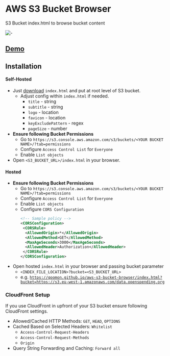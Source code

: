 # AWS S3 Bucket Browser
S3 Bucket index.html to browse bucket content

![-](favicon.ico)

## [Demo](https://qoomon.github.io/aws-s3-bucket-browser/index.html?bucket=https://s3.eu-west-1.amazonaws.com/data.openspending.org)

## Installation

#### Self-Hosted
* Just <a download href="https://raw.githubusercontent.com/qoomon/aws-s3-bucket-browser/master/index.html">download</a> `index.html` and put at root level of S3 bucket.
  * Adjust config within `index.html` if needed.
    * `title` - string
    * `subtitle` - string
    * `logo` - location
    * `favicon` - location
    * `keyExcludePattern`  - regex
    * `pageSize` - number
* **Ensure following Bucket Permissions**
  * Go to `https://s3.console.aws.amazon.com/s3/buckets/<YOUR BUCKET NAME>/?tab=permissions`
  * Configure `Access Control List` for `Everyone`
   * Enable `List objects` 
* Open `<S3_BUCKET_URL>/index.html` in your browser.

#### Hosted
* **Ensure following Bucket Permissions**
  * Go to `https://s3.console.aws.amazon.com/s3/buckets/<YOUR BUCKET NAME>/?tab=permissions`
  * Configure `Access Control List` for `Everyone`
   * Enable `List objects` 
  * Configure `CORS Configuration`
    ```xml
    <!-- Sample policy -->
    <CORSConfiguration>
     <CORSRule>
      <AllowedOrigin>*</AllowedOrigin>
      <AllowedMethod>GET</AllowedMethod>
      <MaxAgeSeconds>3000</MaxAgeSeconds>
      <AllowedHeader>Authorization</AllowedHeader>
     </CORSRule>
    </CORSConfiguration>
    ```
* Open hosted `index.html` in your browser and passing bucket parameter
  * `<INDEX_FILE_LOCATION>?bucket=<S3_BUCKET_URL>` 
  * e.g. [`https://qoomon.github.io/aws-s3-bucket-browser/index.html?bucket=https://s3.eu-west-1.amazonaws.com/data.openspending.org`](https://qoomon.github.io/aws-s3-bucket-browser/index.html?bucket=https://s3.eu-west-1.amazonaws.com/data.openspending.org)


### CloudFront Setup
If you use CloudFront in upfront of your S3 bucket ensure following CloudFront settings.
- Allowed/Cached HTTP Methods: `GET`, `HEAD`, `OPTIONS`
- Cached Based on Selected Headers: `Whitelist`
  - `Access-Control-Request-Headers`
  - `Access-Control-Request-Methods`
  - `Origin`
- Query String Forwarding and Caching: `Forward all`
